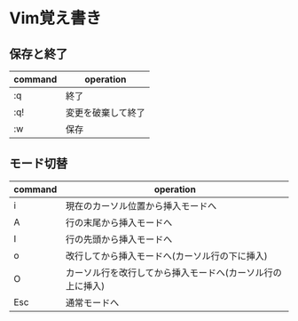 # Vim覚え書き

## 保存と終了

|command|operation|
|---|---|
|:q|終了|
|:q!|変更を破棄して終了|
|:w|保存|

## モード切替

|command|operation|
|---|---|
|i|現在のカーソル位置から挿入モードへ|
|A|行の末尾から挿入モードへ|
|I|行の先頭から挿入モードへ|
|o|改行してから挿入モードへ(カーソル行の下に挿入)|
|O|カーソル行を改行してから挿入モードへ(カーソル行の上に挿入)|
|Esc|通常モードへ|



